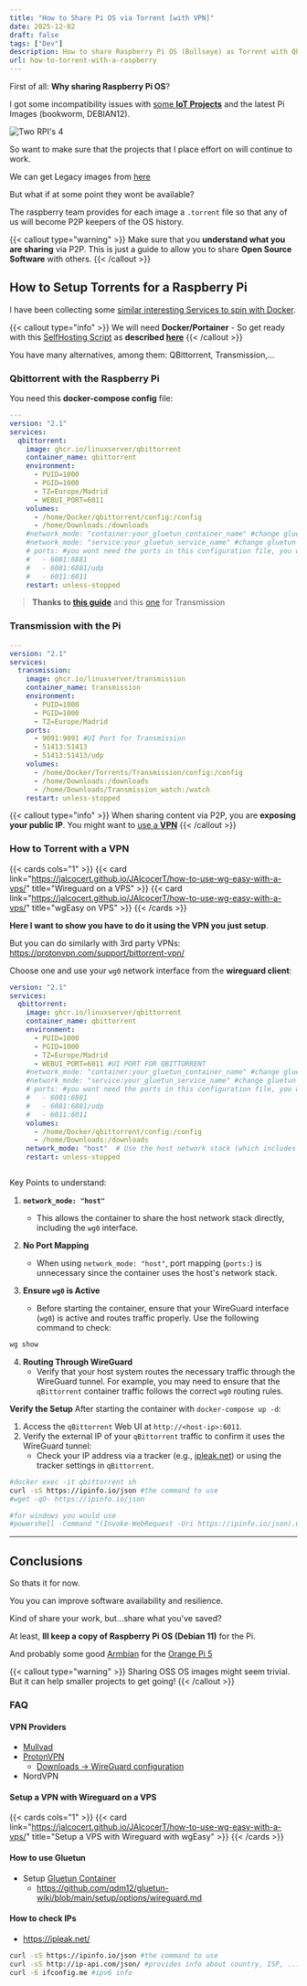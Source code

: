 ```yaml
---
title: "How to Share Pi OS via Torrent [with VPN]"
date: 2025-12-02
draft: false
tags: ["Dev"]
description: How to share Raspberry Pi OS (Bullseye) as Torrent with Qbitrorrent/Transmission and VPN.
url: how-to-torrent-with-a-raspberry
---
```


First of all: **Why sharing Raspberry Pi OS**?

I got some incompatibility issues with [some **IoT Projects**](https://jalcocert.github.io/RPi/categories/iot-data-analytics/) and the latest Pi Images (bookworm, DEBIAN12).

![Two RPI's 4](/blog_img/hardware/RPi4_2_vs4gb.jpg)

So want to make sure that the projects that I place effort on will continue to work.

We can get Legacy images from [here](https://www.raspberrypi.com/software/operating-systems/#raspberry-pi-os-legacy)

But what if at some point they wont be available?

The raspberry team provides for each image a `.torrent` file so that any of us will become P2P keepers of the OS history.

{{< callout type="warning" >}}
Make sure that you **understand what you are sharing** via P2P. This is just a guide to allow you to share **Open Source Software** with others.
{{< /callout >}}

## How to Setup Torrents for a Raspberry Pi

I have been collecting some [similar interesting Services to spin with Docker](https://github.com/JAlcocerT/Docker/tree/main/Media/P2P).

{{< callout type="info" >}}
We will need **Docker/Portainer** - So get ready with this [SelfHosting Script](https://raw.githubusercontent.com/JAlcocerT/Linux/main/Z_Linux_Installations_101/Selfhosting_101.sh) as **described [here](https://jalcocert.github.io/Linux/docs/linux__cloud/selfhosting/)**
{{< /callout >}}

You have many alternatives, among them: QBittorrent, Transmission,...

### Qbittorrent with the Raspberry Pi


You need this **docker-compose config** file:

```yml
---
version: "2.1"
services:
  qbittorrent:
    image: ghcr.io/linuxserver/qbittorrent
    container_name: qbittorrent
    environment:
      - PUID=1000
      - PGID=1000
      - TZ=Europe/Madrid
      - WEBUI_PORT=6011
    volumes:
      - /home/Docker/qbittorrent/config:/config
      - /home/Downloads:/downloads
    #network_mode: "container:your_gluetun_container_name" #change gluetun to your VPN container name   
    #network_mode: "service:your_gluetun_service_name" #change gluetun to your VPN service name  
    # ports: #you wont need the ports in this configuration file, you will need to include them in the Gluetun container
    #   - 6081:6881
    #   - 6081:6881/udp
    #   - 6011:6011  
    restart: unless-stopped
```


> **Thanks to [this guide](https://fossengineer.com/selfhosting-qBittorrent-with-docker-and-VPN/)** and this [one](https://fossengineer.com/transmission-with-vpn-torrent/) for Transmission

### Transmission with the Pi

```yml
---
version: "2.1"
services:
  transmission:
    image: ghcr.io/linuxserver/transmission 
    container_name: transmission
    environment:
      - PUID=1000 
      - PGID=1000 
      - TZ=Europe/Madrid 
    ports:
      - 9091:9091 #UI Port for Transmission
      - 51413:51413 
      - 51413:51413/udp 
    volumes:
      - /home/Docker/Torrents/Transmission/config:/config
      - /home/Downloads:/downloads
      - /home/Downloads/Transmission_watch:/watch
    restart: unless-stopped
```


{{< callout type="info" >}}
When sharing content via P2P, you are **exposing your public IP**. You might want to [use a **VPN**](#how-to-torrent-with-a-vpn)
{{< /callout >}}


### How to Torrent with a VPN

{{< cards cols="1" >}}
  {{< card link="https://jalcocert.github.io/JAlcocerT/how-to-use-wg-easy-with-a-vps/" title="Wireguard on a VPS" >}}
    {{< card link="https://jalcocert.github.io/JAlcocerT/how-to-use-wg-easy-with-a-vps/" title="wgEasy on VPS" >}}
{{< /cards >}}

**Here I want to show you have to do it using the VPN you just setup**.

But you can do similarly with 3rd party VPNs: https://protonvpn.com/support/bittorrent-vpn/

Choose one and use your `wg0` network interface from the **wireguard client**:

```yaml
version: "2.1"
services:
  qbittorrent:
    image: ghcr.io/linuxserver/qbittorrent
    container_name: qbittorrent
    environment:
      - PUID=1000
      - PGID=1000
      - TZ=Europe/Madrid
      - WEBUI_PORT=6011 #UI PORT FOR QBITTORRENT
    #network_mode: "container:your_gluetun_container_name" #change gluetun to your VPN container name   
    #network_mode: "service:your_gluetun_service_name" #change gluetun to your VPN service name  
    # ports: #you wont need the ports in this configuration file, you will need to include them in the Gluetun container
    #   - 6081:6881
    #   - 6081:6881/udp
    #   - 6011:6011        
    volumes:
      - /home/Docker/qbittorrent/config:/config
      - /home/Downloads:/downloads
    network_mode: "host"  # Use the host network stack (which includes wg0)
    restart: unless-stopped



```

Key Points to understand:
1. **`network_mode: "host"`**
   - This allows the container to share the host network stack directly, including the `wg0` interface.

2. **No Port Mapping**
   - When using `network_mode: "host"`, port mapping (`ports:`) is unnecessary since the container uses the host's network stack.

3. **Ensure `wg0` is Active**
   - Before starting the container, ensure that your WireGuard interface (`wg0`) is active and routes traffic properly. Use the following command to check:

```bash
wg show
```

4. **Routing Through WireGuard**
   - Verify that your host system routes the necessary traffic through the WireGuard tunnel. For example, you may need to ensure that the `qBittorrent` container traffic follows the correct `wg0` routing rules.

**Verify the Setup** After starting the container with `docker-compose up -d`:

1. Access the `qBittorrent` Web UI at `http://<host-ip>:6011`.
2. Verify the external IP of your `qBittorrent` traffic to confirm it uses the WireGuard tunnel:
   - Check your IP address via a tracker (e.g., [ipleak.net](https://ipleak.net)) or using the tracker settings in `qBittorrent`.

```sh
#docker exec -it qbittorrent sh
curl -sS https://ipinfo.io/json #the command to use
#wget -qO- https://ipinfo.io/json

#for windows you would use
#powershell -Command "(Invoke-WebRequest -Uri https://ipinfo.io/json).Content"
```

---

## Conclusions

So thats it for now.

You you can improve software availability and resilience.

Kind of share your work, but...share what you've saved?

At least, **Ill keep a copy of Raspberry Pi OS (Debian 11)** for the Pi.

And probably some good [Armbian](https://www.armbian.com/orangepi-5/) for the [Orange Pi 5](https://jalcocert.github.io/RPi/posts/pi-vs-orange/)

{{< callout type="warning" >}}
Sharing OSS OS images might seem trivial. But it can help smaller projects to get going!
{{< /callout >}}

### FAQ

#### VPN Providers

* [Mullvad](https://mullvad.net/en/account)
* [ProtonVPN](https://account.protonvpn.com)
    * [Downloads → WireGuard configuration](https://account.protonvpn.com/downloads#wireguard-configuration)
* NordVPN

#### Setup a VPN with Wireguard on a VPS

{{< cards cols="1" >}}
  {{< card link="https://jalcocert.github.io/JAlcocerT/how-to-use-wg-easy-with-a-vps/" title="Setup a VPS with Wireguard with wgEasy" >}}
{{< /cards >}}

#### How to use Gluetun

* Setup [Gluetun Container](https://fossengineer.com/gluetun-vpn-docker/)
    * https://github.com/qdm12/gluetun-wiki/blob/main/setup/options/wireguard.md

#### How to check IPs

* https://ipleak.net/

```sh
curl -sS https://ipinfo.io/json #the command to use
curl -sS http://ip-api.com/json/ #provides info about country, ISP, ...
curl -6 ifconfig.me #ipv6 info 
```